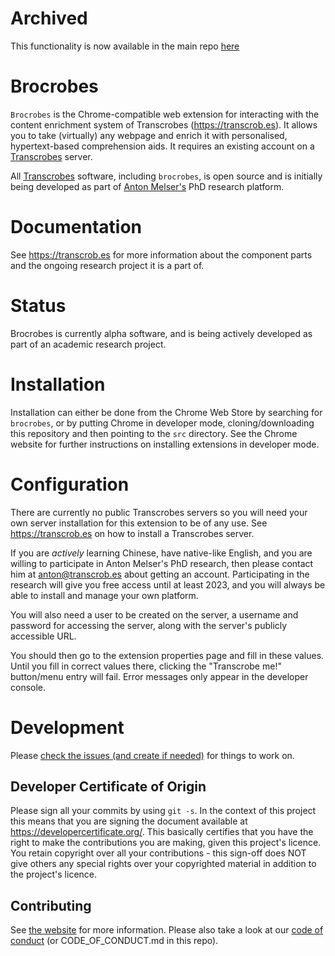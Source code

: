 Archived
========

This functionality is now available in the main repo [here](https://github.com/transcrobes/transcrobes)

Brocrobes
=========

`Brocrobes` is the Chrome-compatible web extension for interacting with the content enrichment system of Transcrobes (https://transcrob.es). It allows you to take (virtually) any webpage and enrich it with personalised, hypertext-based comprehension aids. It requires an existing account on a [Transcrobes](https://transcrob.es) server. 

All [Transcrobes](https://transcrob.es) software, including `brocrobes`, is open source and is initially being developed as part of [Anton Melser's](https://scholars.cityu.edu.hk/en/persons/david-anton-melser\(f4f05196-8023-4854-801a-e29947855cfe\).html) PhD research platform.

Documentation
=============
See https://transcrob.es for more information about the component parts and the ongoing research project it is a part of.

Status
======
Brocrobes is currently alpha software, and is being actively developed as part of an academic research project.

Installation
============

Installation can either be done from the Chrome Web Store by searching for `brocrobes`, or by putting Chrome in developer mode, cloning/downloading this repository and then pointing to the `src` directory. See the Chrome website for further instructions on installing extensions in developer mode.

Configuration
=============

There are currently no public Transcrobes servers so you will need your own server installation for this extension to be of any use. See https://transcrob.es on how to install a Transcrobes server.

If you are *actively* learning Chinese, have native-like English, and you are willing to participate in Anton Melser's PhD research, then please contact him at anton@transcrob.es about getting an account. Participating in the research will give you free access until at least 2023, and you will always be able to install and manage your own platform.

You will also need a user to be created on the server, a username and password for accessing the server, along with the server's publicly accessible URL.

You should then go to the extension properties page and fill in these values. Until you fill in correct values there, clicking the "Transcrobe me!" button/menu entry will fail. Error messages only appear in the developer console.

Development
===========
Please [check the issues (and create if needed)](https://gitlab.com/transcrobes/brocrobes/issues) for things to work on.

## Developer Certificate of Origin
Please sign all your commits by using `git -s`. In the context of this project this means that you are signing the document available at https://developercertificate.org/. This basically certifies that you have the right to make the contributions you are making, given this project's licence. You retain copyright over all your contributions - this sign-off does NOT give others any special rights over your copyrighted material in addition to the project's licence.

## Contributing
See [the website](https://transcrob.es/page/contribute) for more information. Please also take a look at our [code of conduct](https://transcrob.es/page/code_of_conduct) (or CODE\_OF\_CONDUCT.md in this repo).
